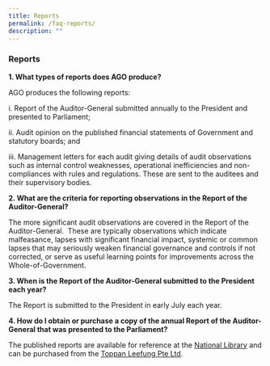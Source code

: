 ```yaml
---
title: Reports
permalink: /faq-reports/
description: ""
---
```

### **Reports**

**1. What types of reports does AGO produce?**

AGO produces the following reports:

 i. Report of the Auditor-General submitted annually to the President and presented to Parliament;
 
ii. Audit opinion on the published financial statements of Government and statutory boards; and

iii. Management letters for each audit giving details of audit observations such as internal control weaknesses, operational inefficiencies and non-compliances with rules and regulations. These are sent to the auditees and their supervisory bodies.


**2. What are the criteria for reporting observations in the Report of the Auditor-General?**

The more significant audit observations are covered in the Report of the Auditor-General.  These are typically observations which indicate malfeasance, lapses with significant financial impact, systemic or common lapses that may seriously weaken financial governance and controls if not corrected, or serve as useful learning points for improvements across the Whole-of-Government.
 

**3. When is the Report of the Auditor-General submitted to the President each year?**

The Report is submitted to the President in early July each year.

 

**4. How do I obtain or purchase a copy of the annual Report of the Auditor-General that was presented to the Parliament?**

The published reports are available for reference at the [National Library](http://www.nlb.gov.sg/) and can be purchased from the [Toppan Leefung Pte Ltd](http://www2.toppanleefung.com/webshop/). 

 

